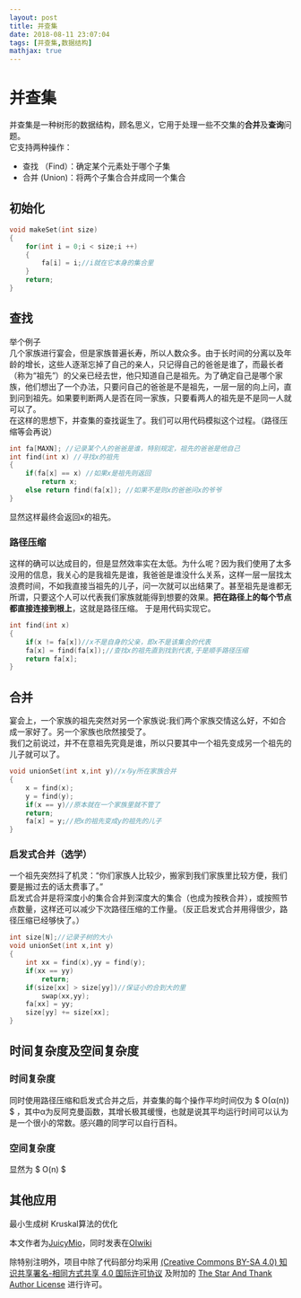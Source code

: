 ```yaml
---
layout: post
title: 并查集
date: 2018-08-11 23:07:04
tags: [并查集,数据结构]
mathjax: true
---
```


# 并查集
并查集是一种树形的数据结构，顾名思义，它用于处理一些不交集的**合并**及**查询**问题。  
它支持两种操作：
- 查找 （Find）：确定某个元素处于哪个子集  
- 合并 (Union)：将两个子集合合并成同一个集合  
## 初始化  

```cpp
void makeSet(int size)
{
    for(int i = 0;i < size;i ++)
    {
        fa[i] = i;//i就在它本身的集合里
    }
    return;
}
```

## 查找
举个例子   
几个家族进行宴会，但是家族普遍长寿，所以人数众多。由于长时间的分离以及年龄的增长，这些人逐渐忘掉了自己的亲人，只记得自己的爸爸是谁了，而最长者（称为“祖先”）的父亲已经去世，他只知道自己是祖先。为了确定自己是哪个家族，他们想出了一个办法，只要问自己的爸爸是不是祖先，一层一层的向上问，直到问到祖先。如果要判断两人是否在同一家族，只要看两人的祖先是不是同一人就可以了。  
在这样的思想下，并查集的查找诞生了。我们可以用代码模拟这个过程。（路径压缩等会再说）  

```cpp
int fa[MAXN]; //记录某个人的爸爸是谁，特别规定，祖先的爸爸是他自己
int find(int x) //寻找x的祖先
{
    if(fa[x] == x) //如果x是祖先则返回
        return x;
    else return find(fa[x]); //如果不是则x的爸爸问x的爷爷
}
```

显然这样最终会返回x的祖先。

### 路径压缩
这样的确可以达成目的，但是显然效率实在太低。为什么呢？因为我们使用了太多没用的信息，我关心的是我祖先是谁，我爸爸是谁没什么关系，这样一层一层找太浪费时间，不如我直接当祖先的儿子，问一次就可以出结果了。甚至祖先是谁都无所谓，只要这个人可以代表我们家族就能得到想要的效果。**把在路径上的每个节点都直接连接到根上**，这就是路径压缩。 
于是用代码实现它。

```cpp
int find(int x)
{
    if(x != fa[x])//x不是自身的父亲，即x不是该集合的代表
    fa[x] = find(fa[x]);//查找x的祖先直到找到代表,于是顺手路径压缩
    return fa[x];
}
```

## 合并
宴会上，一个家族的祖先突然对另一个家族说:我们两个家族交情这么好，不如合成一家好了。另一个家族也欣然接受了。  
我们之前说过，并不在意祖先究竟是谁，所以只要其中一个祖先变成另一个祖先的儿子就可以了。

```cpp
void unionSet(int x,int y)//x与y所在家族合并
{
    x = find(x);
    y = find(y);
    if(x == y)//原本就在一个家族里就不管了
    return;
    fa[x] = y;//把x的祖先变成y的祖先的儿子
}
```
### 启发式合并（选学）
一个祖先突然抖了机灵：“你们家族人比较少，搬家到我们家族里比较方便，我们要是搬过去的话太费事了。”  
启发式合并是将深度小的集合合并到深度大的集合（也成为按秩合并），或按照节点数量，这样还可以减少下次路径压缩的工作量。（反正启发式合并用得很少，路径压缩已经够快了。）

```cpp
int size[N];//记录子树的大小
void unionSet(int x,int y)
{
    int xx = find(x),yy = find(y);
    if(xx == yy)
        return;
    if(size[xx] > size[yy])//保证小的合到大的里
        swap(xx,yy);
    fa[xx] = yy;
    size[yy] += size[xx];
}
```

## 时间复杂度及空间复杂度
### 时间复杂度
同时使用路径压缩和启发式合并之后，并查集的每个操作平均时间仅为 $ O(α(n)) $ ，其中α为反阿克曼函数，其增长极其缓慢，也就是说其平均运行时间可以认为是一个很小的常数。感兴趣的同学可以自行百科。
### 空间复杂度
显然为 $ O(n) $
## 其他应用

最小生成树 Kruskal算法的优化

本文作者为[JuicyMio](http://juicymio.github.io)，同时发表在[OIwiki](https://oi-wiki.cf/data-structure/novice/dsu/)

除特别注明外，项目中除了代码部分均采用 [(Creative Commons BY-SA 4.0) 知识共享署名-相同方式共享 4.0 国际许可协议](https://creativecommons.org/licenses/by-sa/4.0/deed.zh) 及附加的 [The Star And Thank Author License](https://github.com/zTrix/sata-license) 进行许可。